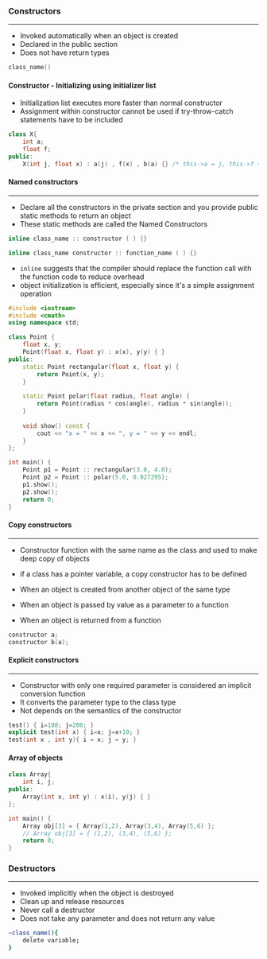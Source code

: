 ### Constructors
---
- Invoked automatically when an object is created
- Declared in the public section
- Does not have return types
```C++
class_name()
```

#### Constructor - Initializing using initializer list
- Initialization list executes more faster than normal constructor
- Assignment within constructor cannot be used if try-throw-catch statements have to be included
```C++
class X{
	int a;
	float f;
public:
	X(int j, float x) : a(j) , f(x) , b(a) {} /* this->a = j, this->f = x,      b = this->a */
```

#### Named constructors
---
- Declare all the constructors in the private section and you provide public static methods to return an object
- These static methods are called the Named Constructors

```C++
inline class_name :: constructor ( ) {}

inline class_name constructor :: function_name ( ) {}
```
- `inline` suggests that the compiler should replace the function call with the function code to reduce overhead
- object initialization is efficient, especially since it's a simple assignment operation


```C++
#include <iostream>
#include <cmath>  
using namespace std;

class Point {
    float x, y;
    Point(float x, float y) : x(x), y(y) { }
public:
    static Point rectangular(float x, float y) {
        return Point(x, y);
    }
    
    static Point polar(float radius, float angle) {
        return Point(radius * cos(angle), radius * sin(angle));
    }
    
    void show() const {
        cout << "x = " << x << ", y = " << y << endl;
    }
};

int main() {
    Point p1 = Point :: rectangular(3.0, 4.0);
    Point p2 = Point :: polar(5.0, 0.927295);
    p1.show();
    p2.show();
    return 0;
}
```

#### Copy constructors
---
- Constructor function with the same name as the class and used to make deep copy of objects
- if a class has a pointer variable, a copy constructor has to be defined

- When an object is created from another object of the same type
- When an object is passed by value as a parameter to a function
- When an object is returned from a function

```C++
constructor a;
constructor b(a);
```

#### Explicit constructors
---
- Constructor with only one required parameter is considered an implicit conversion function
- It converts the parameter type to the class type
- Not depends on the semantics of the constructor
```C++
test() { i=100; j=200; }
explicit test(int x) { i=x; j=x+10; }
test(int x , int y){ i = x; j = y; }
```

#### Array of objects
```C++
class Array{
	int i, j;
public:
	Array(int x, int y) : x(i), y(j) { }
};

int main() {
	Array obj[3] = { Array(1,2), Array(3,4), Array(5,6) };
	// Array obj[3] = { (1,2), (3,4), (5,6) };
	return 0;
}
```

### Destructors
---
- Invoked implicitly when the object is destroyed
- Clean up and release resources
- Never call a destructor
- Does not take any parameter and does not return any value
```bash
~class_name(){
	delete variable;
}
```
